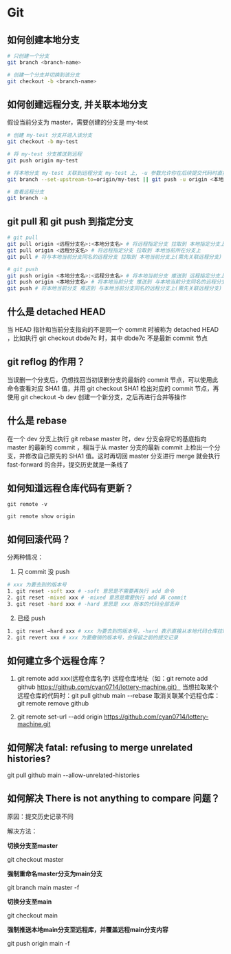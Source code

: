 # Git

## 如何创建本地分支
```bash
# 只创建一个分支
git branch <branch-name>

# 创建一个分支并切换到该分支
git checkout -b <branch-name>
```

## 如何创建远程分支, 并关联本地分支
假设当前分支为 master，需要创建的分支是 my-test
```bash
# 创建 my-test 分支并进入该分支
git checkout -b my-test

# 将 my-test 分支推送到远程
git push origin my-test

# 将本地分支 my-test 关联到远程分支 my-test 上, -u 参数允许你在后续提交代码时直接使用 git push
git branch --set-upstream-to=origin/my-test || git push -u origin <本地分支名>

# 查看远程分支
git branch -a
```

## git pull 和 git push 到指定分支
```bash
# git pull
git pull origin <远程分支名>:<本地分支名> # 将远程指定分支 拉取到 本地指定分支上
git pull origin <远程分支名> # 将远程指定分支 拉取到 本地当前所在分支上
git pull # 将与本地当前分支同名的远程分支 拉取到 本地当前分支上(需先关联远程分支)

# git push
git push origin <本地分支名>:<远程分支名> # 将本地当前分支 推送到 远程指定分支上
git push origin <本地分支名> # 将本地当前分支 推送到 与本地当前分支同名的远程分支上
git push # 将本地当前分支 推送到 与本地当前分支同名的远程分支上(需先关联远程分支)
```

## 什么是 detached HEAD
当 HEAD 指针和当前分支指向的不是同一个 commit 时被称为 detached HEAD ，比如执行 git checkout dbde7c 时，其中 dbde7c  不是最新 commit 节点

## git reflog 的作用？
当误删一个分支后，仍想找回当初误删分支的最新的 commit 节点，可以使用此命令查看对应 SHA1 值，并用 git checkout SHA1 检出对应的 commit 节点，再使用 git checkout -b dev 创建一个新分支，之后再进行合并等操作

## 什么是 rebase
在一个 dev 分支上执行 git rebase master 时，dev 分支会将它的基底指向 master 的最新的 commit ，相当于从 master 分支的最新 commit 上检出一个分支，并修改自己原先的 SHA1 值。这时再切回 master 分支进行 merge 就会执行 fast-forward 的合并，提交历史就是一条线了

## 如何知道远程仓库代码有更新？
```shell
git remote -v

git remote show origin
```

## 如何回滚代码？
分两种情况：
1. 只 commit 没 push
```bash
# xxx 为要去到的版本号
1. git reset -soft xxx # -soft 意思是不需要再执行 add 命令
2. git reset -mixed xxx # -mixed 意思是需要执行 add 再 commit
3. git reset -hard xxx # -hard 意思是 xxx 版本的代码全部丢弃
```
2. 已经 push
```bash
1. git reset —hard xxx # xxx 为要去到的版本号，-hard 表示直接从本地代码仓库拉取代码，替换工作区的代码，不会保留之前的提交记录
2. git revert xxx # xxx 为要撤销的版本号，会保留之前的提交记录
```

## 如何建立多个远程仓库？
1. git remote add xxx(远程仓库名字) 远程仓库地址（如：git remote add github https://github.com/cyan0714/lottery-machine.git）
    当想拉取某个远程仓库的代码时：git pull github main --rebase
    取消关联某个远程仓库：git remote remove github

2. git remote set-url --add origin https://github.com/cyan0714/lottery-machine.git

## 如何解决 fatal: refusing to merge unrelated histories?
git pull github main --allow-unrelated-histories

## 如何解决 There is not anything to compare 问题？
原因：提交历史记录不同

解决方法：

**切换分支至master**

git checkout master

**强制重命名master分支为main分支**

git branch main master -f

**切换分支至main**

git checkout main

**强制推送本地main分支至远程库，并覆盖远程main分支内容**

git push origin main -f